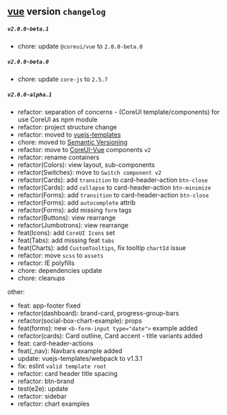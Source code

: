 ## [vue](./README.md) version `changelog`

##### `v2.0.0-beta.1`
- chore: update `@coreui/vue` to `2.0.0-beta.0`

##### `v2.0.0-beta.0`
- chore: update `core-js` to `2.5.7`

##### `v2.0.0-alpha.1`
- refactor: separation of concerns - (CoreUI template/components) for use CoreUI as npm module
- refactor: project structure change
- refactor: moved to [vuejs-templates](http://vuejs-templates.github.io/webpack/)
- chore: moved to [Semantic Versioning](https://semver.org/)
- refactor: move to [CoreUI-Vue](https://github.com/coreui/coreui-vue) components `v2`
- refactor: rename containers
- refactor(Colors): view layout, sub-components
- refactor(Switches): move to `Switch component v2`
- refactor(Cards): add `transition` to card-header-action `btn-close`
- refactor(Cards): add `collapse` to card-header-action `btn-minimize`
- refactor(Forms): add `transition` to card-header-action `btn-close`
- refactor(Forms): add `autocomplete` attrib
- refactor(Forms): add missing `form` tags
- refactor(Buttons): view rearrange
- refactor(Jumbotrons): view rearrange  
- feat(Icons): add `CoreUI Icons` set
- feat(Tabs): add missing feat `tabs`
- feat(Charts): add `CustomTooltips`, fix tooltip `chartId` issue
- refactor: move `scss` to `assets`
- refactor: IE polyfills
- chore: dependencies update
- chore: cleanups

other:  

- feat: app-footer fixed
- refactor(dashboard): brand-card, progress-group-bars 
- refactor(social-box-chart-example): props
- feat(forms): new `<b-form-input type="date">` example added
- refactor(cards): Card outline, Card accent - title variants added
- feat: card-header-actions
- feat(_nav): Navbars example added
- update: vuejs-templates/webpack to v1.3.1
- fix: eslint `valid template root`
- refactor: card header title spacing
- refactor: btn-brand 
- test(e2e): update
- refactor: sidebar
- refactor: chart examples 
